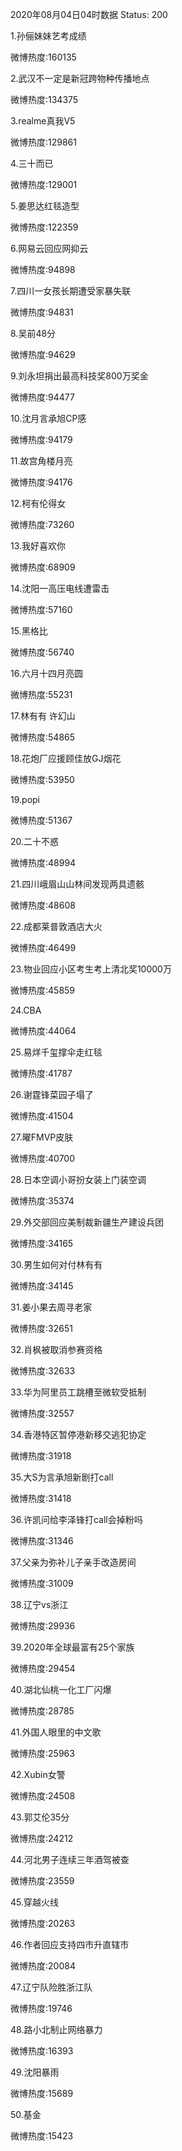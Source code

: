 2020年08月04日04时数据
Status: 200

1.孙俪妹妹艺考成绩

微博热度:160135

2.武汉不一定是新冠跨物种传播地点

微博热度:134375

3.realme真我V5

微博热度:129861

4.三十而已

微博热度:129001

5.姜思达红毯造型

微博热度:122359

6.网易云回应网抑云

微博热度:94898

7.四川一女孩长期遭受家暴失联

微博热度:94831

8.吴前48分

微博热度:94629

9.刘永坦捐出最高科技奖800万奖金

微博热度:94477

10.沈月言承旭CP感

微博热度:94179

11.故宫角楼月亮

微博热度:94176

12.柯有伦得女

微博热度:73260

13.我好喜欢你

微博热度:68909

14.沈阳一高压电线遭雷击

微博热度:57160

15.黑格比

微博热度:56740

16.六月十四月亮圆

微博热度:55231

17.林有有 许幻山

微博热度:54865

18.花炮厂应援顾佳放GJ烟花

微博热度:53950

19.popi

微博热度:51367

20.二十不惑

微博热度:48994

21.四川峨眉山山林间发现两具遗骸

微博热度:48608

22.成都莱普敦酒店大火

微博热度:46499

23.物业回应小区考生考上清北奖10000万

微博热度:45859

24.CBA

微博热度:44064

25.易烊千玺撑伞走红毯

微博热度:41787

26.谢霆锋菜园子塌了

微博热度:41504

27.曜FMVP皮肤

微博热度:40700

28.日本空调小哥扮女装上门装空调

微博热度:35374

29.外交部回应美制裁新疆生产建设兵团

微博热度:34165

30.男生如何对付林有有

微博热度:34145

31.姜小果去周寻老家

微博热度:32651

32.肖枫被取消参赛资格

微博热度:32633

33.华为阿里员工跳槽至微软受抵制

微博热度:32557

34.香港特区暂停港新移交逃犯协定

微博热度:31918

35.大S为言承旭新剧打call

微博热度:31418

36.许凯问给李泽锋打call会掉粉吗

微博热度:31346

37.父亲为弥补儿子亲手改造房间

微博热度:31009

38.辽宁vs浙江

微博热度:29936

39.2020年全球最富有25个家族

微博热度:29454

40.湖北仙桃一化工厂闪爆

微博热度:28785

41.外国人眼里的中文歌

微博热度:25963

42.Xubin女警

微博热度:24508

43.郭艾伦35分

微博热度:24212

44.河北男子连续三年酒驾被查

微博热度:23559

45.穿越火线

微博热度:20263

46.作者回应支持四市升直辖市

微博热度:20084

47.辽宁队险胜浙江队

微博热度:19746

48.路小北制止网络暴力

微博热度:16393

49.沈阳暴雨

微博热度:15689

50.基金

微博热度:15423

